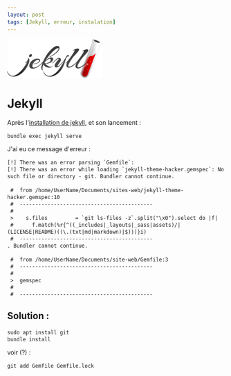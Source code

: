 ```yaml
---
layout: post
tags: [Jekyll, erreur, instalation]
---
```

<img src="/images/jekyll.png" height="90" alt="jekyll logo">

# Jekyll

Après l'[installation de jekyll](https://jekyllrb.com/docs/installation/ubuntu/), et son lancement :
```
bundle exec jekyll serve
```
J'ai eu ce message d'erreur :

```
[!] There was an error parsing `Gemfile`: 
[!] There was an error while loading `jekyll-theme-hacker.gemspec`: No such file or directory - git. Bundler cannot continue.

 #  from /home/UserName/Documents/sites-web/jekyll-theme-hacker.gemspec:10
 #  -------------------------------------------
 #  
 >    s.files         = `git ls-files -z`.split("\x0").select do |f|
 #      f.match(%r{^((_includes|_layouts|_sass|assets)/|(LICENSE|README)((\.(txt|md|markdown)|$)))}i)
 #  -------------------------------------------
. Bundler cannot continue.

 #  from /home/UserName/Documents/site-web/Gemfile:3
 #  -------------------------------------------
 #  
 >  gemspec
 #  
 #  -------------------------------------------

```
## Solution :

```
sudo apt install git
bundle install
```
voir (?) :
```
git add Gemfile Gemfile.lock
```
